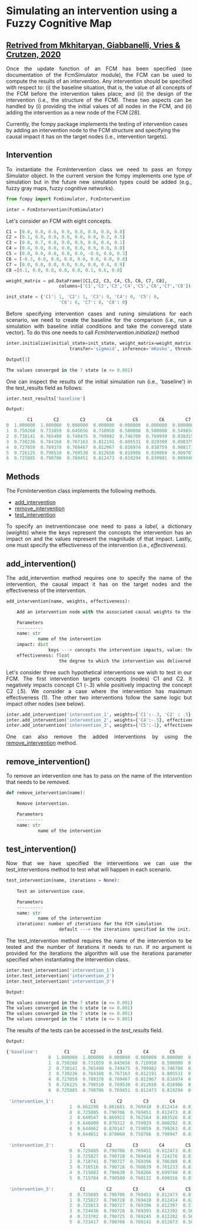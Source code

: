 # Simulating an intervention using a Fuzzy Cognitive Map

## <a href="https://www.sciencedirect.com/science/article/pii/S2666521220300089?via%3Dihub"> Retrived from Mkhitaryan, Giabbanelli, Vries & Crutzen, 2020 </a>

<div align='justify'>
Once the update function of an FCM has been specified (see <a src="..\..\simulator\simulator.md">documentation of the FcmSimulator module</a>), the FCM can be used to compute the results of an intervention. Any intervention should be specified with respect to: (i) the baseline situation, that is, the value of all concepts of the FCM before the intervention takes place; and (ii) the design of the intervention (i.e., the structure of the FCM). These two aspects can be handled by (i) providing the initial values of all nodes in the FCM, and (ii) adding the intervention as a new node of the FCM [28].
</div>

Currently, the fcmpy package implements the testing of intervention cases by adding an intervention node to the FCM structure and specifying the causal impact it has on the target nodes (i.e., intervention targets).  

## Intervention

<div align='justify'>

To instantiate the FcmIntervention class we need to pass an fcmpy Simulator object. In the current version the fcmpy implements one type of simulation but in the future new simulation types could be added (e.g., fuzzy gray maps, fuzzy cognitive networks). 

```Python
from fcmpy import FcmSimulator, FcmIntervention

inter = FcmIntervention(FcmSimulator)
```

Let's consider an FCM with eight concepts.

```Python
C1 = [0.0, 0.0, 0.6, 0.9, 0.0, 0.0, 0.0, 0.8]
C2 = [0.1, 0.0, 0.0, 0.0, 0.0, 0.0, 0.2, 0.5]
C3 = [0.0, 0.7, 0.0, 0.0, 0.9, 0.0, 0.4, 0.1]
C4 = [0.4, 0.0, 0.0, 0.0, 0.0, 0.9, 0.0, 0.0]
C5 = [0.0, 0.0, 0.0, 0.0, 0.0, -0.9, 0.0, 0.3]
C6 = [-0.3, 0.0, 0.0, 0.0, 0.0, 0.0, 0.0, 0.0]
C7 = [0.0, 0.0, 0.0, 0.0, 0.0, 0.8, 0.4, 0.9]
C8 =[0.1, 0.0, 0.0, 0.0, 0.0, 0.1, 0.6, 0.0]

weight_matrix = pd.DataFrame([C1,C2, C3, C4, C5, C6, C7, C8], 
                    columns=['C1','C2','C3','C4','C5','C6','C7','C8'])

init_state = {'C1': 1, 'C2': 1, 'C3': 0, 'C4': 0, 'C5': 0,
                    'C6': 0, 'C7': 0, 'C8': 0}
```
Before specifying intervention cases and runing simulations for each scenario, we need to create the baseline for the comparison (i.e., run a simulation with baseline initial conditions and take the converegd state vector). To do this one needs to call <em>FcmIntervention.initialize()</em> method

```Python
inter.initialize(initial_state=init_state, weight_matrix=weight_matrix, 
                        transfer='sigmoid', inference='mKosko', thresh=0.001, iterations=50, l=1)
```

```Python
Output[1]

The values converged in the 7 state (e <= 0.001)
```

One can inspect the results of the initial simulation run (i.e., 'baseline') in the test_results field as follows:

```Python
inter.test_results['baseline']
```

```Python
Output:

        C1        C2        C3        C4        C5        C6        C7        C8
0  1.000000  1.000000  0.000000  0.000000  0.000000  0.000000  0.000000  0.000000
1  0.750260  0.731059  0.645656  0.710950  0.500000  0.500000  0.549834  0.785835
2  0.738141  0.765490  0.749475  0.799982  0.746700  0.769999  0.838315  0.921361
3  0.730236  0.784168  0.767163  0.812191  0.805531  0.829309  0.898379  0.950172
4  0.727059  0.789378  0.769467  0.812967  0.816974  0.838759  0.908173  0.954927
5  0.726125  0.790510  0.769538  0.812650  0.818986  0.839860  0.909707  0.955666
6  0.725885  0.790706  0.769451  0.812473  0.819294  0.839901  0.909940  0.955774
```

</div>

## Methods

<div align='justify'>

The FcmIntervention class implements the following methods.

- [add_intervention](#add_intervention)
- [remove_intervention](#remove_intervention)
- [test_intervention](#test_interventions)

</div>

<div align='justify'>

To specify an inetrventioncase one need to pass a <em>label</em>, a dictionary (<em>weights</em>) where the keys represent the concepts the intervention has an impact on and the values represent the magnitude of that impact. Lastly, one must specify the effectiveness of the intervention (i.e., <em>effectiveness</em>).

</dif>

## add_intervention()

<div align='justify'>

The add_intervention method requires one to specify the name of the intervention, the causal impact it has on the target nodes and the effectiveness of the intervention.

```Python
add_intervention(name, weights, effectiveness):

    Add an intervention node with the associated causal weights to the FCM.

    Parameters
    ----------
    name: str
            name of the intervention
    impact: dict
                keys ---> concepts the intervention impacts, value: the associated causal weight
    effectiveness: float
                    the degree to which the intervention was delivered (should be between [-1, 1])
```

Let's consider three such hypothetical interventions we wish to test in our FCM. The first intervention targets concepts (nodes) C1 and C2. It negatively impacts concept C1 (-.3) while positively impacting the concept C2 (.5). We consider a case where the intervention has maximum effectiveness (1). The other two interventions follow the same logic but impact other nodes (see below). 

```Python
inter.add_intervention('intervention_1', weights={'C1':-.3, 'C2' : .5}, effectiveness=1)
inter.add_intervention('intervention_2', weights={'C4':-.5}, effectiveness=1)
inter.add_intervention('intervention_3', weights={'C5':-1}, effectiveness=1)
```

One can also remove the added interventions by using the [remove_intervention](#remove_intervention) method.

</div>

## remove_intervention()

<div align='justify'>

To remove an intervention one has to pass on the name of the intervention that needs to be removed.

```Python
def remove_intervention(name):

    Remove intervention.

    Parameters
    ----------
    name: str
            name of the intervention
```

</div>

## test_intervention()

<div align='justify'>

Now that we have specified the interventions we can use the test_interventions method to test what will happen in each scenario.

```Python
test_intervention(name, iterations = None):
        
    Test an intervention case.

    Parameters
    ----------
    name: str
            name of the intervention
    iterations: number of iterations for the FCM simulation
                    default ---> the iterations specified in the init.
```
The test_intervention method requires the name of the intervention to be tested and the number of iterations it needs to run. If no argument is provided for the iterations the algorithm will use the iterations parameter specified when instantiating the Intervention class. 

```Python
inter.test_intervention('intervention_1')
inter.test_intervention('intervention_2')
inter.test_intervention('intervention_3')
```

```Python
Output:

The values converged in the 7 state (e <= 0.001)
The values converged in the 6 state (e <= 0.001)
The values converged in the 7 state (e <= 0.001)
The values converged in the 7 state (e <= 0.001)
```

The results of the tests can be accessed in the <em>test_results</em> field.

```Python
Output:

{'baseline':          C1        C2        C3        C4        C5        C6        C7         C8
                0  1.000000  1.000000  0.000000  0.000000  0.000000  0.000000  0.000000  0.000000
                1  0.750260  0.731059  0.645656  0.710950  0.500000  0.500000  0.549834  0.785835
                2  0.738141  0.765490  0.749475  0.799982  0.746700  0.769999  0.838315  0.921361
                3  0.730236  0.784168  0.767163  0.812191  0.805531  0.829309  0.898379  0.950172
                4  0.727059  0.789378  0.769467  0.812967  0.816974  0.838759  0.908173  0.954927
                5  0.726125  0.790510  0.769538  0.812650  0.818986  0.839860  0.909707  0.955666
                6  0.725885  0.790706  0.769451  0.812473  0.819294  0.839901  0.909940  0.955774
 
 'intervention_1':              C1        C2        C3        C4        C5        C6        C7      C8    intervention
                        1  0.662298  0.861681  0.769410  0.812414  0.819328  0.839874  0.909973  0.955774     1.0
                        0  0.725885  0.790706  0.769451  0.812473  0.819294  0.839901  0.909940  0.955787     1.0
                        2  0.649547  0.869922  0.762564  0.803526  0.819327  0.839863  0.911132  0.955134     1.0
                        3  0.646000  0.870312  0.759929  0.800292  0.818413  0.838899  0.911143  0.954860     1.0
                        4  0.644962  0.870147  0.759059  0.799263  0.817925  0.838484  0.911052  0.954712     1.0
                        5  0.644651  0.870060  0.758786  0.798947  0.817735  0.838350  0.911004  0.954652     1.0,
 
 'intervention_2':          C1        C2        C3        C4        C5        C6        C7          C8    intervention
                        0  0.725885  0.790706  0.769451  0.812473  0.819294  0.839901  0.909940  0.955774     1.0
                        1  0.725827  0.790728  0.769410  0.724276  0.819328  0.839874  0.909973  0.955787     1.0
                        2  0.718741  0.790727  0.769396  0.706308  0.819327  0.828905  0.909976  0.955787     1.0
                        3  0.716516  0.790726  0.768639  0.701233  0.819325  0.825022  0.909976  0.955547     1.0
                        4  0.715883  0.790638  0.768266  0.699748  0.819224  0.823795  0.909939  0.955458     1.0
                        5  0.715704  0.790580  0.768132  0.699316  0.819160  0.823430  0.909917  0.955427     1.0,
 
 'intervention_3':          C1        C2        C3        C4        C5        C6        C7          C8    intervention
                        0  0.725885  0.790706  0.769451  0.812473  0.819294  0.839901  0.909940  0.955774     1.0  
                        1  0.725827  0.790728  0.769410  0.812414  0.625228  0.839874  0.909973  0.955787     1.0  
                        2  0.725813  0.790727  0.769396  0.812397  0.578763  0.861988  0.909976  0.953260     1.0  
                        3  0.724436  0.790726  0.769393  0.812392  0.567392  0.869389  0.909852  0.952521     1.0  
                        4  0.723702  0.790725  0.769245  0.812202  0.564598  0.871358  0.909801  0.952278     1.0  
                        5  0.723417  0.790708  0.769141  0.812073  0.563879  0.871834  0.909778  0.952199     1.0}
```
</div>